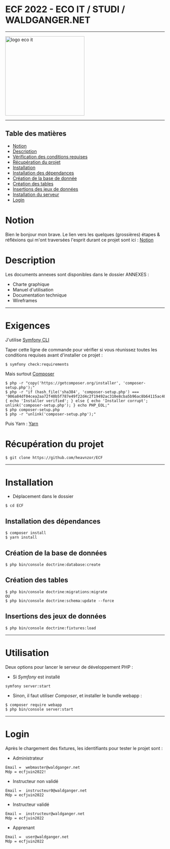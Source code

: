 # ECF 2022 - ECO IT / STUDI / WALDGANGER.NET

<hr />

<img src="https://waldganger.net/build/images/logo.png" alt="logo eco it" width="250px" height="auto" />

<hr />
 
 
 ## Table des matières
- [Notion](#notion)
- [Description](#description)
- [Vérification des conditions requises](#exigences)
- [Récupération du projet](#récuperation-du-projet)
- [Installation](#installation)
- [Installation des dépendances](#installation-des-dépendances)
- [Création de la base de donnée](#création-de-la-base-de-données)
- [Création des tables](#création-des-tables)
- [Insertions des jeux de données](#insertion-des-jeux-de-données)
- [Installation du serveur](#utilisation)
- [Login](#login)

# Notion
Bien le bonjour mon brave. Le lien vers les quelques (grossières) étapes & réfléxions qui m'ont traversées l'esprit durant ce projet sont ici :
[Notion](https://gleaming-hellebore-10a.notion.site/1e29d5ecb67d4723b45294029b7c31c8?v=e0d2c04c24184feda16bb47c14bb54c8) 

# Description

Les documents annexes sont disponibles dans le dossier ANNEXES :

* Charte graphique
* Manuel d'utilisation
* Documentation technique
* Wireframes

 ***
# Exigences
J'utilise [Symfony CLI](https://symfony.com/download)

Taper cette ligne de commande pour vérifier si vous réunissez toutes les conditions requises avant d'installer ce projet :

```
$ symfony check:requirements
```

Mais surtout [Composer](https://getcomposer.org/)

```
$ php -r "copy('https://getcomposer.org/installer', 'composer-setup.php');"
$ php -r "if (hash_file('sha384', 'composer-setup.php') === '906a84df04cea2aa72f40b5f787e49f22d4c2f19492ac310e8cba5b96ac8b64115ac402c8cd292b8a03482574915d1a8') { echo 'Installer verified'; } else { echo 'Installer corrupt'; unlink('composer-setup.php'); } echo PHP_EOL;"
$ php composer-setup.php
$ php -r "unlink('composer-setup.php');"
```

Puis Yarn : [Yarn](https://yarnpkg.com/getting-started/install)

# Récupération du projet

```
$ git clone https://github.com/heavnzor/ECF
```

 ***

# Installation

* Déplacement dans le dossier

```
$ cd ECF
```

## Installation des dépendances
```
$ composer install
$ yarn install
```

## Création de la base de données
```
$ php bin/console doctrine:database:create
```

## Création des tables
```
$ php bin/console doctrine:migrations:migrate
OU
$ php bin/console doctrine:schema:update --force
```

## Insertions des jeux de données
```
$ php bin/console doctrine:fixtures:load 
```
***

# Utilisation 

Deux options pour lancer le serveur de développement PHP :

* Si _Symfony_ est installé
```
symfony server:start
```

* Sinon, il faut utiliser _Composer_, et installer le bundle webapp :
```
$ composer require webapp
$ php bin/console server:start
```

 ***

# Login

Après le chargement des fixtures, les identifiants pour tester le projet sont : 

* Administrateur 
```
Email =  webmaster@waldganger.net
Mdp = ecfjuin2022!
```
* Instructeur non validé
```
Email =  instructeur0@waldganger.net
Mdp = ecfjuin2022
```
* Instructeur validé
```
Email =  instructeur@waldganger.net
Mdp = ecfjuin2022
```
* Apprenant
```
Email =  user@waldganger.net
Mdp = ecfjuin2022
```

 








